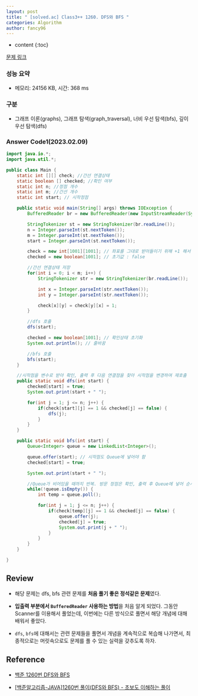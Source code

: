 ```yaml
---
layout: post
title: " [solved.ac] Class3++ 1260. DFS와 BFS "
categories: Algorithm
author: fancy96
---
```

* content
{:toc}

[문제 링크](https://www.acmicpc.net/problem/1260)

### 성능 요약

* 메모리: 24156 KB, 시간: 368 ms

### 구분

* 그래프 이론(graphs), 그래프 탐색(graph_traversal), 너비 우선 탐색(bfs), 깊이 우선 탐색(dfs)

### Answer Code1(2023.02.09)

```java
import java.io.*;
import java.util.*;

public class Main {
    static int [][] check; //간선 연결상태
    static boolean [] checked; //확인 여부
    static int n; //정점 개수
    static int m; //간선 개수
    static int start; // 시작정점

    public static void main(String[] args) throws IOException {
        BufferedReader br = new BufferedReader(new InputStreamReader(System.in));

        StringTokenizer st = new StringTokenizer(br.readLine());
        n = Integer.parseInt(st.nextToken());
        m = Integer.parseInt(st.nextToken());
        start = Integer.parseInt(st.nextToken());

        check = new int[1001][1001]; // 좌표를 그대로 받아들이기 위해 +1 해서 선언
        checked = new boolean[1001]; // 초기값 : false

        //간선 연결상태 저장
        for(int i = 0; i < m; i++) {
            StringTokenizer str = new StringTokenizer(br.readLine());

            int x = Integer.parseInt(str.nextToken());
            int y = Integer.parseInt(str.nextToken());

            check[x][y] = check[y][x] = 1;
        }

        //dfs 호출
        dfs(start);

        checked = new boolean[1001]; // 확인상태 초기화
        System.out.println(); // 줄바꿈

        //bfs 호출
        bfs(start);
    }

    //시작점을 변수로 받아 확인, 출력 후 다음 연결점을 찾아 시작점을 변경하여 재호출
    public static void dfs(int start) {
        checked[start] = true;
        System.out.print(start + " ");

        for(int j = 1; j <= n; j++) {
            if(check[start][j] == 1 && checked[j] == false) {
                dfs(j);
            }
        }
    }

    public static void bfs(int start) {
        Queue<Integer> queue = new LinkedList<Integer>();

        queue.offer(start); // 시작점도 Queue에 넣어야 함
        checked[start] = true;

        System.out.print(start + " ");

        //Queue가 비어있을 때까지 반복. 방문 정점은 확인, 출력 후 Queue에 넣어 순서대로 확인
        while(!queue.isEmpty()) {
            int temp = queue.poll();

            for(int j = 1; j <= n; j++) {
                if(check[temp][j] == 1 && checked[j] == false) {
                    queue.offer(j);
                    checked[j] = true;
                    System.out.print(j + " ");
                }
            }
        }
    }

}
```

## Review

* 해당 문제는 dfs, bfs 관련 문제를 **처음 풀기 좋은 정석같은 문제**였다.

* **입출력 부분에서 `BufferedReader` 사용하는 방법**을 처음 알게 되었다. 그동안 Scanner를 이용해서 풀었는데, 이번에는 다른 방식으로 풀면서 해당 개념에 대해 배워서 좋았다.

* `dfs`, `bfs`에 대해서는 관련 문제들을 풀면서 개념을 계속적으로 복습해 나가면서, 최종적으로는 머릿속으로도 문제를 풀 수 있는 실력을 갖추도록 하자.

## Reference

* [백준 1260번 DFS와 BFS](https://m.blog.naver.com/lm040466/221787478911)

* [[백준알고리즘-JAVA]1260번 풀이(DFS와 BFS) - 초보도 이해하는 풀이](https://infodon.tistory.com/96)